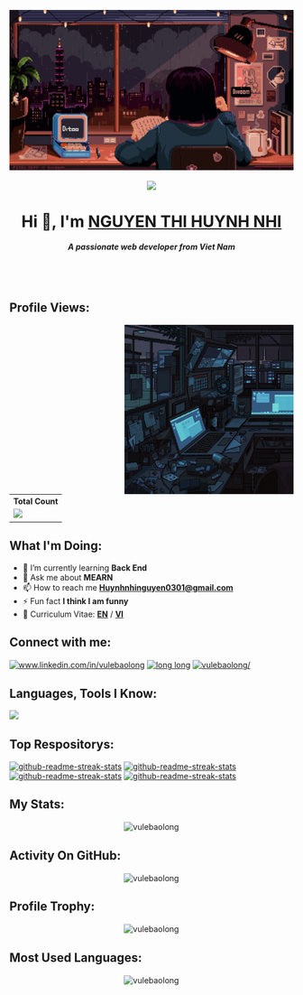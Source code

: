 [![MasterHead](./assets/hocbaitrongmua.gif)](https://github.com/nguyenthihuynhnhi)

<p align="center">
    <img
        align="center"
        src="https://readme-typing-svg.demolab.com?font=Fira+Code&pause=1000&color=42F3F7FF&width=435&lines=2+%2B+years+of+coding+experience;Code+is+my+life&center=true&width=700&height=45&vCenter=true&pause=1000&size=25"
    />

</p>

<h1 align="center">Hi 👋, I'm <a href="https://github.com/nguyenthihuynhnhi">NGUYEN THI HUYNH NHI</a></h1>
<h5 align="center">A passionate web developer from Viet Nam</h5>

<br/>
<br/>

## Profile Views:

<img align="right" width="300" src="./assets/computer.gif" alt="coding" />

<table>
    <tr>
        <th>Total Count</th>
    </tr>
    <tr>
        <td>
            <a href="https://github.com/nguyenthihuynhnhi"> <img src="https://komarev.com/ghpvc/?username=nguyenthihuynhnhi&style=for-the-badge&color=blue" /> </a>
        </td>
    </tr>
</table>

## What I'm Doing:

- 🌱 I’m currently learning **Back End**
- 💬 Ask me about **MEARN**
- 📫 How to reach me **Huynhnhinguyen0301@gmail.com**
- ⚡ Fun fact **I think I am funny**
- 📄 Curriculum Vitae: **<a href="https://drive.google.com/file/d/1QeuPda5MJTXKU9pv-DXADZGef0y1_poU/view?usp=sharing" target="blank">EN</a>** / **<a href="https://drive.google.com/file/d/15zETnUrHkedBM9sPneMxKVTzQT3L5Mjr/view?usp=sharing" target="blank">VI</a>**

## Connect with me:

<p align="left">
    <a href="https://www.linkedin.com/in/vulebaolong/" target="blank"
        ><img
            align="center"
            src="https://raw.githubusercontent.com/rahuldkjain/github-profile-readme-generator/master/src/images/icons/Social/linked-in-alt.svg"
            alt="www.linkedin.com/in/vulebaolong"
            height="30"
            width="40"
    /></a>
    <a href="https://www.facebook.com/profile.php?id=100073114167973" target="blank"
        ><img
            align="center"
            src="https://raw.githubusercontent.com/rahuldkjain/github-profile-readme-generator/master/src/images/icons/Social/facebook.svg"
            alt="long long"
            height="30"
            width="40"
    /></a>
    <a href="https://instagram.com/vulebaolong/" target="blank"
        ><img
            align="center"
            src="https://raw.githubusercontent.com/rahuldkjain/github-profile-readme-generator/master/src/images/icons/Social/instagram.svg"
            alt="vulebaolong/"
            height="30"
            width="40"
    /></a>
</p>

## Languages, Tools I Know:

<p align="left">
    <img
        src="https://skillicons.dev/icons?i=nodejs,mongodb,nestjs,express,mysql,ts,react,vue,redux,js,tailwind,bootstrap,python,vite,postman,docker,figma,firebase,github,git,photoshop,premiere,sass,css,html"
    />
</p>

## Top Respositorys:

<p align="left">
    <a href="https://github.com/vulebaolong/L9-Learning_vulebaolong"
        ><img
            width="278"
            src="https://denvercoder1-github-readme-stats.vercel.app/api/pin/?username=vulebaolong&repo=L9-Learning_vulebaolong&theme=react&bg_color=1F222E&title_color=11F7A0&hide_border=true&icon_color=F8D866&show_icons=false"
            alt="github-readme-streak-stats"
    /></a>
    <a href="https://github.com/vulebaolong/L9_Learning_API_vulebaolong"
        ><img
            width="278"
            src="https://denvercoder1-github-readme-stats.vercel.app/api/pin/?username=vulebaolong&repo=L9_Learning_API_vulebaolong&theme=react&bg_color=1F222E&title_color=11F7A0&hide_border=true&icon_color=F8D866&show_icons=false"
            alt="github-readme-streak-stats"
    /></a>
    <a href="https://github.com/vulebaolong/BC44_REACTJS_43_Nhom9_Netflix/tree/vulebaolong_API_MOVIE"
        ><img
            width="278"
            src="https://denvercoder1-github-readme-stats.vercel.app/api/pin/?username=vulebaolong&repo=BC44_REACTJS_43_Nhom9_Netflix&theme=react&bg_color=1F222E&title_color=11F7A0&hide_border=true&icon_color=F8D866&show_icons=false"
            alt="github-readme-streak-stats"
    /></a>
    <a href="https://github.com/vulebaolong/Movie_API_vulebaolong"
        ><img
            width="278"
            src="https://denvercoder1-github-readme-stats.vercel.app/api/pin/?username=vulebaolong&repo=Movie_API_vulebaolong&theme=react&bg_color=1F222E&title_color=11F7A0&hide_border=true&icon_color=F8D866&show_icons=false"
            alt="github-readme-streak-stats"
    /></a>
</p>

## My Stats:

<p align="center">
    <img align="center" src="https://github-readme-stats.vercel.app/api?username=vulebaolong&show_icons=true&locale=en&theme=tokyonight&hide_border=true" alt="vulebaolong" />
</p>

## Activity On GitHub:

<p align="center">
    <img align="center" src="https://github-readme-streak-stats.herokuapp.com/?user=vulebaolong&&theme=tokyonight&hide_border=true" alt="vulebaolong" />
</p>

## Profile Trophy:

<p align="center">
    <img align="center" src="https://github-profile-trophy.vercel.app/?username=vulebaolong&theme=tokyonight&no-frame=true&row=1&column=5&rank=-?" alt="vulebaolong" />
</p>

## Most Used Languages:

<p align="center">
    <img align="center" src="https://github-readme-stats.vercel.app/api/top-langs?username=vulebaolong&show_icons=true&locale=en&layout=compact&theme=tokyonight&hide_border=true" alt="vulebaolong" />
</p>
